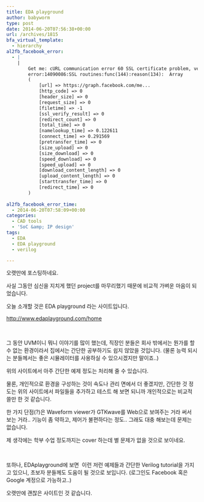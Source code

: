 ```yaml
---
title: EDA playground
author: babyworm
type: post
date: 2014-06-20T07:56:38+00:00
url: /archives/1815
bfa_virtual_template:
  - hierarchy
al2fb_facebook_error:
  - |
    |
        Get me: cURL communication error 60 SSL certificate problem, verify that the CA cert is OK. Details:
        error:14090086:SSL routines:func(144):reason(134):  Array
        (
            [url] => https://graph.facebook.com/me...
            [http_code] => 0
            [header_size] => 0
            [request_size] => 0
            [filetime] => -1
            [ssl_verify_result] => 0
            [redirect_count] => 0
            [total_time] => 0
            [namelookup_time] => 0.122611
            [connect_time] => 0.291569
            [pretransfer_time] => 0
            [size_upload] => 0
            [size_download] => 0
            [speed_download] => 0
            [speed_upload] => 0
            [download_content_length] => 0
            [upload_content_length] => 0
            [starttransfer_time] => 0
            [redirect_time] => 0
        )
        
al2fb_facebook_error_time:
  - 2014-06-20T07:58:09+00:00
categories:
  - CAD tools
  - 'SoC &amp; IP design'
tags:
  - EDA
  - EDA playground
  - verilog

---
```

오랫만에 포스팅하네요.

사실 그동안 심신을 지치게 했던 project를 마무리했기 때문에 비교적 가벼운 마음이 되었습니다.

오늘 소개할 것은 EDA playground 라는 사이트입니다.

<http://www.edaplayground.com/home>

&nbsp;

그 동안 UVM이니 뭐니 이야기를 많이 했는데, 직장인 분들은 회사 밖에서는 뭔가를 할 수 없는 환경이라서 집에서는 간단한 공부하기도 쉽지 않았을 것입니다. (물론 능력 되시는 분들께서는 좋은 시뮬레이터를 사용하실 수 있으시겠지만 말이죠..)

위의 사이트에서 아주 간단한 예제 정도는 처리해 줄 수 있습니다.

물론, 개인적으로 환경을 구성하는 것이 속도나 관리 면에서 더 좋겠지만, 간단한 것 정도는 위의 사이트에서 파일들을 추가하고 테스트 해 보면 되니까 개인적으로는 비교적 쓸만 한 것 같습니다.

한 가지 단점(?)은 Waveform viewer가 GTKwave를 Web으로 보여주는 거라 써서 보는 거라.. 기능이 좀 약하고, 제어가 불편하다는 정도.. 그래도 대충 해보는데 문제는 없습니다.

제 생각에는 학부 수업 정도까지는 cover 하는데 별 문제가 없을 것으로 보이네요.

&nbsp;

또하나, EDAplayground에 보면  이런 저런 예제들과 간단한 Verilog tutorial을 가지고 있으니, 초보자 분들께도 도움이 될 것으로 보입니다. (로그인도 Facebook 혹은 Google 계정으로 가능하고..)

오랫만에 괜찮은 사이트인 것 같습니다.